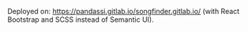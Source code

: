 Deployed on: https://pandassi.gitlab.io/songfinder.gitlab.io/ (with React Bootstrap and SCSS instead of Semantic UI).
